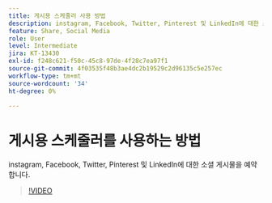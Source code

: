 ```yaml
---
title: 게시용 스케줄러 사용 방법
description: instagram, Facebook, Twitter, Pinterest 및 LinkedIn에 대한 소셜 게시물 예약
feature: Share, Social Media
role: User
level: Intermediate
jira: KT-13430
exl-id: f248c621-f50c-45c8-97de-4f28c7ea97f1
source-git-commit: 4f03535f48b3ae4dc2b19529c2d96135c5e257ec
workflow-type: tm+mt
source-wordcount: '34'
ht-degree: 0%

---
```


# 게시용 스케줄러를 사용하는 방법

instagram, Facebook, Twitter, Pinterest 및 LinkedIn에 대한 소셜 게시물을 예약합니다.

>[!VIDEO](https://video.tv.adobe.com/v/3420242?quality=12&learn=on&hidetitle=true)
